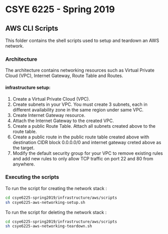 # CSYE 6225 - Spring 2019

## AWS CLI Scripts
This folder contains the shell scripts used to setup and teardown an AWS network.

### Architecture 
The architecture contains networking resources such as Virtual Private Cloud (VPC), Internet Gateway, Route Table and Routes.

####  infrastructure setup:

1. Create a Virtual Private Cloud (VPC).
2. Create subnets in your VPC. You must create 3 subnets, each in different availability zone in the same region under same VPC.
3. Create Internet Gateway resource.
4. Attach the Internet Gateway to the created VPC.
5. Create a public Route Table. Attach all subnets created above to the route table.
6. Create a public route in the public route table created above with destination CIDR block 0.0.0.0/0 and internet gateway creted above as the target.
7. Modify the default security group for your VPC to remove existing rules and add new rules to only allow TCP traffic on port 22 and 80 from anywhere.

### Executing the scripts
To run the script for creating the network stack :

```bash
cd csye6225-spring2019/infrastructure/aws/scripts
sh csye6225-aws-networking-setup.sh
```

To run the script for deleting the network stack :

```bash
cd csye6225-spring2019/infrastructure/aws/scripts
sh csye6225-aws-networking-teardown.sh
```